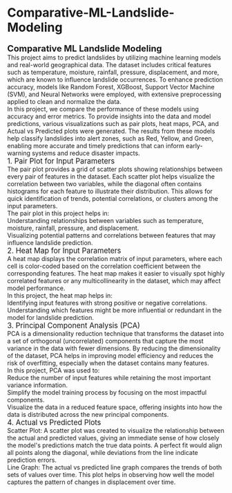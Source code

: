 # Comparative-ML-Landslide-Modeling
<big><big><b>Comparative ML Landslide Modeling</b></big></big><br>
This project aims to predict landslides by utilizing machine learning models and real-world geographical data. The dataset includes critical features such as temperature, moisture, rainfall, pressure, displacement, and more, which are known to influence landslide occurrences. To enhance prediction accuracy, models like Random Forest, XGBoost, Support Vector Machine (SVM), and Neural Networks were employed, with extensive preprocessing applied to clean and normalize the data.
<br>
In this project, we compare the performance of these models using accuracy and error metrics. To provide insights into the data and model predictions, various visualizations such as pair plots, heat maps, PCA, and Actual vs Predicted plots were generated. The results from these models help classify landslides into alert zones, such as Red, Yellow, and Green, enabling more accurate and timely predictions that can inform early-warning systems and reduce disaster impacts.
<br>
<big>1. Pair Plot for Input Parameters</big>
<br>
The pair plot provides a grid of scatter plots showing relationships between every pair of features in the dataset. Each scatter plot helps visualize the correlation between two variables, while the diagonal often contains histograms for each feature to illustrate their distribution. This allows for quick identification of trends, potential correlations, or clusters among the input parameters.
<br>
The pair plot in this project helps in:
<br>Understanding relationships between variables such as temperature, moisture, rainfall, pressure, and displacement.
<br>Visualizing potential patterns and correlations between features that may influence landslide prediction.
<br>
<big>2. Heat Map for Input Parameters</big>
<br>
A heat map displays the correlation matrix of input parameters, where each cell is color-coded based on the correlation coefficient between the corresponding features. The heat map makes it easier to visually spot highly correlated features or any multicollinearity in the dataset, which may affect model performance.
<br>
In this project, the heat map helps in:
<br>Identifying input features with strong positive or negative correlations.
<br>Understanding which features might be more influential or redundant in the model for landslide prediction.
<br>
<big>3. Principal Component Analysis (PCA)</big>
<br>
PCA is a dimensionality reduction technique that transforms the dataset into a set of orthogonal (uncorrelated) components that capture the most variance in the data with fewer dimensions. By reducing the dimensionality of the dataset, PCA helps in improving model efficiency and reduces the risk of overfitting, especially when the dataset contains many features.
<br>
In this project, PCA was used to:
<br>Reduce the number of input features while retaining the most important variance information.
<br>Simplify the model training process by focusing on the most impactful components.
<br>Visualize the data in a reduced feature space, offering insights into how the data is distributed across the new principal components.
<br>
<big>4. Actual vs Predicted Plots</big>
<br>Scatter Plot: A scatter plot was created to visualize the relationship between the actual and predicted values, giving an immediate sense of how closely the model's predictions match the true data points. A perfect fit would align all points along the diagonal, while deviations from the line indicate prediction errors.
<br>Line Graph: The actual vs predicted line graph compares the trends of both sets of values over time. This plot helps in observing how well the model captures the pattern of changes in displacement over time.
